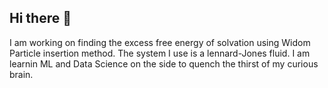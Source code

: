 ## Hi there 👋

I am working on finding the excess free energy of solvation using Widom Particle insertion method. The system I use is a lennard-Jones fluid. 
I am learnin ML and Data Science on the side to quench the thirst of my curious brain.

